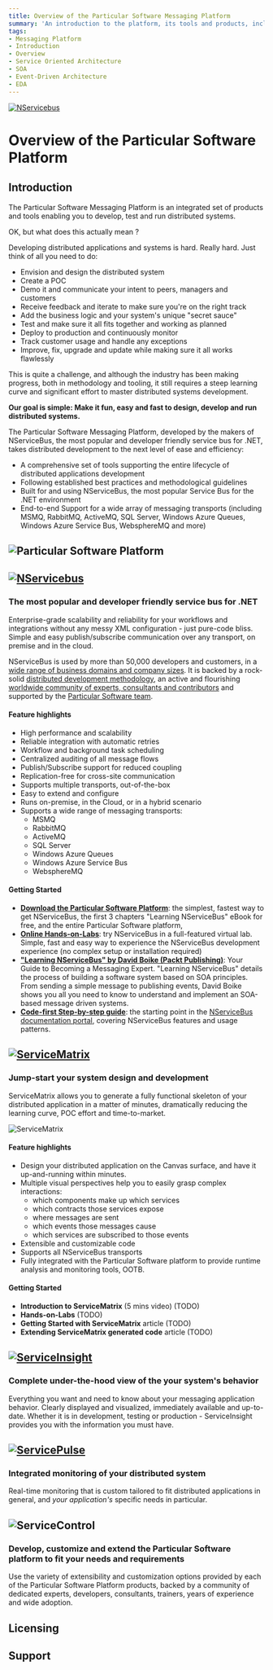 ```yaml
---
title: Overview of the Particular Software Messaging Platform
summary: 'An introduction to the platform, its tools and products, including NServiceBus, ServiceMatrix, ServicePulse and ServiceInsight'
tags:
- Messaging Platform 
- Introduction
- Overview
- Service Oriented Architecture
- SOA
- Event-Driven Architecture
- EDA
---
```


[![NServicebus](/images/particular-software-logo.jpg "Particular Software Platform")](http://particular.net) 

# Overview of the Particular Software Platform


## Introduction

The Particular Software Messaging Platform is an integrated set of products and tools enabling you to develop, test and run distributed systems.

OK, but what does this actually mean ?

Developing distributed applications and systems is hard. Really hard.
Just think of all you need to do:
* Envision and design the distributed system 
* Create a POC
* Demo it and communicate your intent to peers, managers and customers
* Receive feedback and iterate to make sure you're on the right track
* Add the business logic and your system's unique "secret sauce" 
* Test and make sure it all fits together and working as planned 
* Deploy to production and continuously monitor 
* Track customer usage and handle any exceptions
* Improve, fix, upgrade and update while making sure it all works flawlessly

This is quite a challenge, and although the industry has been making  progress, both in methodology and tooling, it still requires a steep learning curve and significant effort to master distributed systems development. 

**Our goal is simple: Make it fun, easy and fast to design, develop and run distributed systems.**

The Particular Software Messaging Platform, developed by the makers of NServiceBus, the most popular and developer friendly service bus for .NET, takes distributed development to the next level of ease and efficiency:
* A comprehensive set of tools supporting the entire lifecycle of distributed applications development
* Following established best practices and methodological guidelines
* Built for and using NServiceBus, the most popular Service Bus for the .NET environment
* End-to-end Support for a wide array of messaging transports (including MSMQ, RabbitMQ, ActiveMQ, SQL Server, Windows Azure Queues, Windows Azure Service Bus, WebsphereMQ and more)          

## ![](/images/particular-software-platform.jpg "Particular Software Platform")





## [![NServicebus](/images/nservicebus-logo.jpg "NServiceBus")](http://particular.net/NServiceBus) 

### The most popular and developer friendly service bus for .NET

Enterprise-grade scalability and reliability for your workflows and integrations without any messy XML configuration - just pure-code bliss. Simple and easy publish/subscribe communication over any transport, on premise and in the cloud.

NServiceBus is used by more than 50,000 developers and customers, in a [wide range of business domains and company sizes](http://particular.net/customers). It is backed by a rock-solid [distributed development methodology](http://particular.net/adsd), an active and flourishing [worldwide community of experts, consultants and contributors](http://particular.net/champions) and supported by the [Particular Software team](http://particular.net/support). 


#### Feature highlights

* High performance and scalability
* Reliable integration with automatic retries
* Workflow and background task scheduling
* Centralized auditing of all message flows
* Publish/Subscribe support for reduced coupling
* Replication-free for cross-site communication
* Supports multiple transports, out-of-the-box
* Easy to extend and configure
* Runs on-premise, in the Cloud, or in a hybrid scenario
* Supports a wide range of messaging transports:
   *  MSMQ
   *  RabbitMQ
   *  ActiveMQ
   *  SQL Server
   *  Windows Azure Queues
   *  Windows Azure Service Bus
   *  WebsphereMQ  

#### Getting Started

* **[Download the Particular Software Platform](http://particular.net/downloads)**: the simplest, fastest way to get NServiceBus, the first 3 chapters "Learning NServiceBus" eBook for free, and the entire Particular Software platform,    
* **[Online Hands-on-Labs](http://particular.net/HandsOnLabs)**: try NServiceBus in a full-featured virtual lab. Simple, fast and easy way to experience the NServiceBus development experience (no complex setup or installation required) 
* **["Learning NServiceBus" by David Boike (Packt Publishing)](http://www.packtpub.com/build-distributed-software-systems-using-dot-net-enterprise-service-bus/book)**: Your Guide to Becoming a Messaging Expert. 
"Learning NServiceBus" details the process of building a software system based on SOA principles. From sending a simple message to publishing events, David Boike shows you all you need to know to understand and implement an SOA-based message driven systems.
* **[Code-first Step-by-step guide](http://docs.particular.net/nservicebus/NServiceBus-Step-by-Step-Guide)**: the starting point in the [NServiceBus documentation portal](docs.particular.net), covering NServiceBus features and usage patterns.     


## [![ServiceMatrix](/images/servicematrix-logo.jpg "ServiceMatrix for Visual Studio")](http://particular.net/ServiceMatrix)

### Jump-start your system design and development 

ServiceMatrix allows you to generate a fully functional skeleton of your distributed application in a matter of minutes, dramatically reducing the learning curve, POC effort and time-to-market.

![ServiceMatrix](/images/servicematrix-visual.jpg "ServiceMatrix in Visual Studio")

#### Feature highlights

* Design your distributed application on the Canvas surface, and have it up-and-running within minutes.
* Multiple visual perspectives help you to easily grasp complex interactions:
   * which components make up which services
   * which contracts those services expose
   * where messages are sent
   * which events those messages cause
   * which services are subscribed to those events
* Extensible and customizable code    
* Supports all NServiceBus transports
* Fully integrated with the Particular Software platform to provide runtime analysis and monitoring tools, OOTB. 

#### Getting Started

* **Introduction to ServiceMatrix** (5 mins video) (TODO)
* **Hands-on-Labs** (TODO)
* **Getting Started with ServiceMatrix** article (TODO)
* **Extending ServiceMatrix generated code** article (TODO)




## [![ServiceInsight](/images/serviceinsight-logo.jpg "ServiceInsight")](http://particular.net/ServiceInsight)

### Complete under-the-hood view of the your system's behavior

Everything you want and need to know about your messaging application behavior. Clearly displayed and visualized, immediately available and up-to-date. Whether it is in development, testing or production - ServiceInsight provides you with the information you must have. 


## [![ServicePulse](/images/servicepulse-logo.jpg "ServicePulse")](http://particular.net/ServicePulse)

### Integrated monitoring of your distributed system 

Real-time monitoring that is custom tailored to fit distributed applications in general, and *your application's* specific needs in particular.  


## ![ServiceControl](/images/servicecontrol-logo.jpg "ServiceControl")

### Develop, customize and extend the Particular Software platform to fit your needs and requirements 

Use the variety of extensibility and customization options provided by each of the Particular Software Platform products, backed by a community of dedicated experts, developers, consultants, trainers, years of experience and wide adoption.  


## Licensing

## Support


